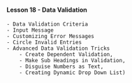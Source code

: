 

#### Lesson 18 - Data Validation

    - Data Validation Criteria
    - Input Message
    - Customizing Error Messages
    - Circle Invalid Entries
    - Advanced Data Validation Tricks 
        - Create Dependent Validation, 
        - Make Sub Headings in Validation, 
        - Disguise Numbers as Text, 
        - Creating Dynamic Drop Down List)
